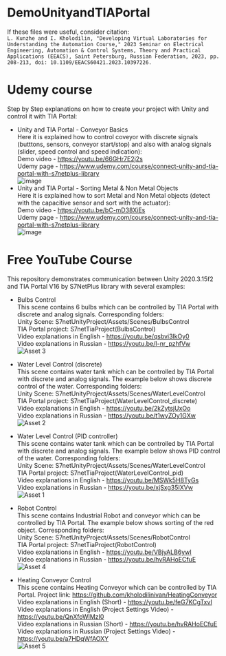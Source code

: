 # DemoUnityandTIAPortal
If these files were useful, consider citation: \
`L. Kunzhe and I. Kholodilin, "Developing Virtual Laboratories for Understanding the Automation Course," 2023 Seminar on Electrical Engineering, Automation & Control Systems, Theory and Practical Applications (EEACS), Saint Petersburg, Russian Federation, 2023, pp. 208-213, doi: 10.1109/EEACS60421.2023.10397226.` 

# Udemy course
Step by Step explanations on how to create your project with Unity and control it with TIA Portal: 
- Unity and TIA Portal - Conveyor Basics \
Here it is explained how to control coveyor with discrete signals (butttons, sensors, conveyor start/stop) and also with analog signals (slider, speed control and speed indication): \
Demo video - https://youtu.be/66GHr7E2j2s \
Udemy page - https://www.udemy.com/course/connect-unity-and-tia-portal-with-s7netplus-library \
![image](https://github.com/kholodilinivan/DemoUnityandTIAPortal/assets/34764174/949a87c8-5c72-49dd-84a6-2cfe2d2225c0)
- Unity and TIA Portal - Sorting Metal & Non Metal Objects \
Here it is explained how to sort Metal and Non Metal objects (detect with the capacitive sensor and sort with the actuator): \
Demo video - https://youtu.be/bC-mD38XiEs \
Udemy page - https://www.udemy.com/course/connect-unity-and-tia-portal-with-s7netplus-library \
![image](https://github.com/kholodilinivan/DemoUnityandTIAPortal/assets/34764174/7ad48e0e-5f83-42c9-8050-67351f05c2e0)

# Free YouTube Course
This repository demonstrates communication between Unity 2020.3.15f2 and TIA Portal V16 by S7NetPlus library with several examples: 
- Bulbs Control \
This scene contains 6 bulbs which can be controlled by TIA Portal with discrete and analog signals. Corresponding folders: \
Unity Scene: S7netUnityProject/Assets/Scenes/BulbsControl \
TIA Portal project: S7netTiaProject(BulbsControl) \
Video explanations in English - https://youtu.be/qsbvi3lkOy0 \
Video explanations in Russian - https://youtu.be/I-nr_pzhfVw \
![Asset 3](https://user-images.githubusercontent.com/34764174/138125379-2bdfac93-515e-4b72-9009-608c958cdeed.png) 

- Water Level Control (discrete) \
This scene contains water tank which can be controlled by TIA Portal with discrete and analog signals. The example below shows discrete control of the water. Corresponding folders: \
Unity Scene: S7netUnityProject/Assets/Scenes/WaterLevelControl \
TIA Portal project: S7netTiaProject(WaterLevelControl_discrete) \
Video explanations in English - https://youtu.be/2kZytsjUxOo \
Video explanations in Russian - https://youtu.be/t1wyZOy1GXw \
![Asset 2](https://user-images.githubusercontent.com/34764174/138126902-bd9ba608-23fc-4d3c-a08b-8424f019b4b9.png)

- Water Level Control (PID controller) \
This scene contains water tank which can be controlled by TIA Portal with discrete and analog signals. The example below shows PID control of the water. Corresponding folders: \
Unity Scene: S7netUnityProject/Assets/Scenes/WaterLevelControl \
TIA Portal project: S7netTiaProject(WaterLevelControl_pid) \
Video explanations in English - https://youtu.be/MSWk5H8TyGs \
Video explanations in Russian - https://youtu.be/xjSxg35IXVw \
![Asset 1](https://user-images.githubusercontent.com/34764174/138127316-b14583bc-395c-435d-ac44-0ba7dbd92be6.png)

- Robot Control \
This scene contains Industrial Robot and conveyor which can be controlled by TIA Portal. The example below shows sorting of the red object. Corresponding folders: \
Unity Scene: S7netUnityProject/Assets/Scenes/RobotControl \
TIA Portal project: S7netTiaProject(RobotControl) \
Video explanations in English - https://youtu.be/VBjyALB6ywI \
Video explanations in Russian -  https://youtu.be/hvRAHoECfuE \
![Asset 4](https://user-images.githubusercontent.com/34764174/215308434-1791aad0-e587-4ad0-aec7-dee78c11057b.png)

- Heating Conveyor Control \
This scene contains Heating Conveyor which can be controlled by TIA Portal. Project link: https://github.com/kholodilinivan/HeatingConveyor \
Video explanations in English (Short) - https://youtu.be/feG7KCgTxvI \
Video explanations in English (Project Settings Video) - https://youtu.be/QnXfoWlMzI0 \
Video explanations in Russian (Short) -  https://youtu.be/hvRAHoECfuE \
Video explanations in Russian (Project Settings Video) - https://youtu.be/a7HDqWfAOXY \
![Asset 5](https://user-images.githubusercontent.com/34764174/215320179-f9d2fc4b-c90a-47ab-a38f-224088ace105.png)
